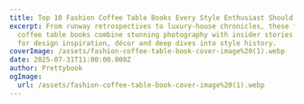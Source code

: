 ```yaml
---
title: Top 10 Fashion Coffee Table Books Every Style Enthusiast Should Own
excerpt: From runway retrospectives to luxury‑house chronicles, these fashion
  coffee table books combine stunning photography with insider stories - perfect
  for design inspiration, décor and deep dives into style history.
coverImage: /assets/fashion-coffee-table-book-cover-image%20(1).webp
date: 2025-07-31T11:00:00.000Z
author: Prettybook
ogImage:
  url: /assets/fashion-coffee-table-book-cover-image%20(1).webp
---
```

